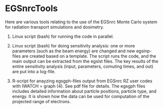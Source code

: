 EGSnrcTools
===========

Here are various tools relating to the use of the EGSnrc Monte Carlo system for radiation transport simulations and dosimetry.

1. Linux script (bash) for running the code in parallel.

2. Linux script (bash) for doing sensitivity analysis: one or more parameters (such as the beam energy) are changed and 
new egsinp-files are created based on a template. The script runs the code, and the main output can be extracted from the 
egslst files. The key results of the entire sensitivity analysis (input, parameters, comuting times, and out) 
are put into a log-file.

3. R-script for anayzing egsgph-files output from EGSnrc RZ user codes with IWATCH = graph (4). See pdf file for details.
The egsgph files includes detailed information about particle positions, particle type, and energy. It is shown how the
data can be used for computation of the projected range of electrons.
